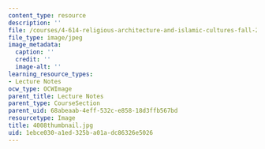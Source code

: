 ```yaml
---
content_type: resource
description: ''
file: /courses/4-614-religious-architecture-and-islamic-cultures-fall-2002/1ebce030a1ed325ba01adc86326e5026_4008thumbnail.jpg
file_type: image/jpeg
image_metadata:
  caption: ''
  credit: ''
  image-alt: ''
learning_resource_types:
- Lecture Notes
ocw_type: OCWImage
parent_title: Lecture Notes
parent_type: CourseSection
parent_uid: 68abeaab-4eff-532c-e858-18d3ffb567bd
resourcetype: Image
title: 4008thumbnail.jpg
uid: 1ebce030-a1ed-325b-a01a-dc86326e5026
---
```

